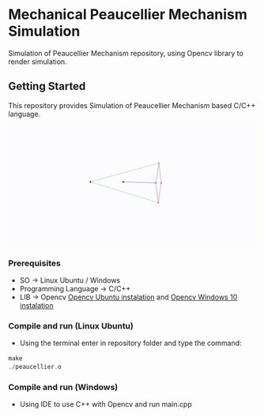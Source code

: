 # Mechanical Peaucellier Mechanism Simulation
Simulation of Peaucellier Mechanism repository, using Opencv library to render simulation.

## Getting Started
This repository provides Simulation of Peaucellier Mechanism based C/C++ language.
![](resources/simulation.gif)

### Prerequisites
  - SO -> Linux Ubuntu / Windows
  - Programming Language -> C/C++
  - LIB -> Opencv [Opencv Ubuntu instalation](https://www.learnopencv.com/install-opencv-3-4-4-on-ubuntu-16-04/) and [Opencv Windows 10 instalation](https://www.learnopencv.com/install-opencv3-on-windows/)

### Compile and run (Linux Ubuntu)
- Using the terminal enter in repository folder and type the command:
```c++
make
./peaucellier.o
```


### Compile and run (Windows)
- Using IDE to use C++ with Opencv and run main.cpp
